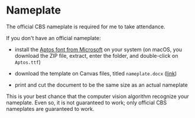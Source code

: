 # Nameplate

The official CBS nameplate is required for me to take attendance.

If you don't have an official nameplate:

- install the [Aptos font from Microsoft](https://www.microsoft.com/en-us/download/details.aspx?id=106087) on your system (on macOS, you download the ZIP file, extract, enter the folder, and double-click on `Aptos.ttf`)

- download the template on Canvas files, titled `nameplate.docx` ([link]())

- print and cut the document to be the same size as an actual nameplate

This is your best chance that the computer vision algorithm recognize your nameplate. Even so, it is not guaranteed to work; only official CBS nameplates are guaranteed to work.
